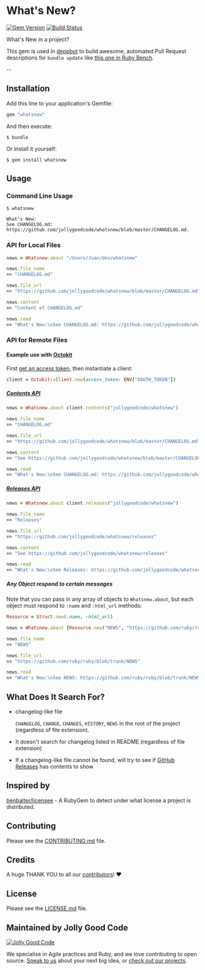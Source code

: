 # What's New?

[![Gem Version](https://badge.fury.io/rb/whatsnew.svg)](http://badge.fury.io/rb/whatsnew)
[![Build Status](https://travis-ci.org/jollygoodcode/whatsnew.svg?branch=master)](https://travis-ci.org/jollygoodcode/whatsnew)

What's New in a project?

This gem is used in [deppbot](https://www.deppbot.com) to build awesome, automated Pull Request descriptions for `bundle update` like [this one in Ruby Bench](https://github.com/ruby-bench/ruby-bench-web/pull/122).

--

## Installation

Add this line to your application's Gemfile:

```ruby
gem "whatsnew"
```

And then execute:

```
$ bundle
```

Or install it yourself:

```
$ gem install whatsnew
```

## Usage

### Command Line Usage

```
$ whatsnew

What's New:
See CHANGELOG.md: https://github.com/jollygoodcode/whatsnew/blob/master/CHANGELOG.md.
```

### API for Local Files

```ruby
news = Whatsnew.about "/Users/Juan/dev/whatsnew"

news.file_name
=> "CHANGELOG.md"

news.file_url
=> "https://github.com/jollygoodcode/whatsnew/blob/master/CHANGELOG.md"

news.content
=> "Content of CHANGELOG.md"

news.read
=> "What's New:\nSee CHANGELOG.md: https://github.com/jollygoodcode/whatsnew/blob/master/CHANGELOG.md."
```

### API for Remote Files

#### Example use with [Octokit](https://github.com/octokit/octokit.rb)

First [get an access token](https://help.github.com/articles/creating-an-access-token-for-command-line-use/), then instantiate a client:

```ruby
client = Octokit::Client.new(access_token: ENV["OAUTH_TOKEN"])
```

##### [Contents API](https://developer.github.com/v3/repos/contents/#get-contents)

```ruby
news = Whatsnew.about client.contents("jollygoodcode/whatsnew")

news.file_name
=> "CHANGELOG.md"

news.file_url
=> "https://github.com/jollygoodcode/whatsnew/blob/master/CHANGELOG.md"

news.content
=> "See https://github.com/jollygoodcode/whatsnew/blob/master/CHANGELOG.md"

news.read
=> "What's New:\nSee CHANGELOG.md: https://github.com/jollygoodcode/whatsnew/blob/master/CHANGELOG.md."
```

##### [Releases API](https://developer.github.com/v3/repos/releases/)

```ruby
news = Whatsnew.about client.releases("jollygoodcode/whatsnew")

news.file_name
=> "Releases"

news.file_url
=> "https://github.com/jollygoodcode/whatsnew/releases"

news.content
=> "See https://github.com/jollygoodcode/whatsnew/releases"

news.read
=> "What's New:\nSee Releases: https://github.com/jollygoodcode/whatsnew/releases."
```

##### Any Object respond to certain messages

Note that you can pass in any array of objects to `Whatsnew.about`, but each object must respond to `:name` and `:html_url` methods:

```ruby
Resource = Struct.new(:name, :html_url)

news = Whatsnew.about [Resource.new("NEWS", "https://github.com/ruby/ruby/blob/trunk/NEWS")]

news.file_name
=> "NEWS"

news.file_url
=> "https://github.com/ruby/ruby/blob/trunk/NEWS"

news.read
=> "What's New:\nSee NEWS: https://github.com/ruby/ruby/blob/trunk/NEWS."
```

## What Does It Search For?

* changelog-like file

  `CHANGELOG`, `CHANGE`, `CHANGES`, `HISTORY`, `NEWS` in the root of the project (regardless of file extension).

* It doesn't search for changelog listed in README (regardless of file extension)
* If a changelog-like file cannot be found, will try to see if [GitHub Releases](https://github.com/blog/1547-release-your-software) has contents to show

## Inspired by

[benbalter/licensee](https://github.com/benbalter/licensee) - A RubyGem to detect under what license a project is distributed.

## Contributing

Please see the [CONTRIBUTING.md](/CONTRIBUTING.md) file.

## Credits

A huge THANK YOU to all our [contributors](https://github.com/jollygoodcode/whatsnew/graphs/contributors)! :heart:

## License

Please see the [LICENSE.md](/LICENSE.md) file.

## Maintained by Jolly Good Code

[![Jolly Good Code](https://cloud.githubusercontent.com/assets/1000669/9362336/72f9c406-46d2-11e5-94de-5060e83fcf83.jpg)](http://www.jollygoodcode.com)

We specialise in Agile practices and Ruby, and we love contributing to open source.
[Speak to us](http://www.jollygoodcode.com/#get-in-touch) about your next big idea, or [check out our projects](http://www.jollygoodcode.com/open-source).
